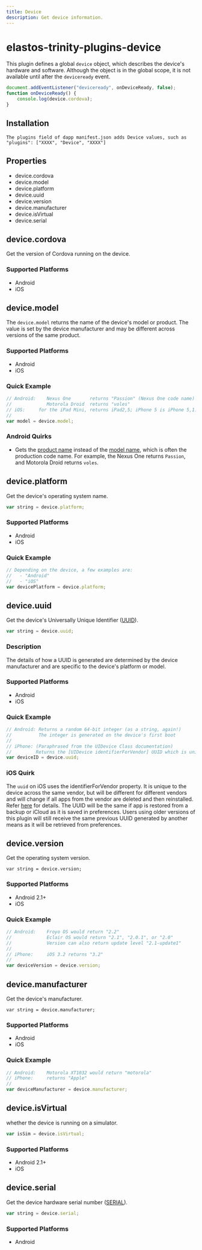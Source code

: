 ```yaml
---
title: Device
description: Get device information.
---
```

<!--
# license: Licensed to the Apache Software Foundation (ASF) under one
#         or more contributor license agreements.  See the NOTICE file
#         distributed with this work for additional information
#         regarding copyright ownership.  The ASF licenses this file
#         to you under the Apache License, Version 2.0 (the
#         "License"); you may not use this file except in compliance
#         with the License.  You may obtain a copy of the License at
#
#           http://www.apache.org/licenses/LICENSE-2.0
#
#         Unless required by applicable law or agreed to in writing,
#         software distributed under the License is distributed on an
#         "AS IS" BASIS, WITHOUT WARRANTIES OR CONDITIONS OF ANY
#         KIND, either express or implied.  See the License for the
#         specific language governing permissions and limitations
#         under the License.
-->

# elastos-trinity-plugins-device

This plugin defines a global `device` object, which describes the device's hardware and software.
Although the object is in the global scope, it is not available until after the `deviceready` event.

```js
document.addEventListener("deviceready", onDeviceReady, false);
function onDeviceReady() {
    console.log(device.cordova);
}
```

## Installation

    The plugins field of dapp manifest.json adds Device values, such as "plugins": ["XXXX", "Device", "XXXX"]

## Properties

- device.cordova
- device.model
- device.platform
- device.uuid
- device.version
- device.manufacturer
- device.isVirtual
- device.serial

## device.cordova

Get the version of Cordova running on the device.

### Supported Platforms

- Android
- iOS

## device.model

The `device.model` returns the name of the device's model or
product. The value is set by the device manufacturer and may be
different across versions of the same product.

### Supported Platforms

- Android
- iOS

### Quick Example

```js
// Android:    Nexus One       returns "Passion" (Nexus One code name)
//             Motorola Droid  returns "voles"
// iOS:     for the iPad Mini, returns iPad2,5; iPhone 5 is iPhone 5,1. See http://theiphonewiki.com/wiki/index.php?title=Models
//
var model = device.model;
```

### Android Quirks

- Gets the [product name](http://developer.android.com/reference/android/os/Build.html#PRODUCT) instead of the [model name](http://developer.android.com/reference/android/os/Build.html#MODEL), which is often the production code name. For example, the Nexus One returns `Passion`, and Motorola Droid returns `voles`.

## device.platform

Get the device's operating system name.

```js
var string = device.platform;
```
### Supported Platforms

- Android
- iOS

### Quick Example

```js
// Depending on the device, a few examples are:
//   - "Android"
//   - "iOS"
var devicePlatform = device.platform;
```

## device.uuid

Get the device's Universally Unique Identifier ([UUID](http://en.wikipedia.org/wiki/Universally_Unique_Identifier)).

```js
var string = device.uuid;
```

### Description

The details of how a UUID is generated are determined by the device manufacturer and are specific to the device's platform or model.

### Supported Platforms

- Android
- iOS

### Quick Example

```js
// Android: Returns a random 64-bit integer (as a string, again!)
//          The integer is generated on the device's first boot
//
// iPhone: (Paraphrased from the UIDevice Class documentation)
//         Returns the [UIDevice identifierForVendor] UUID which is unique and the same for all apps installed by the same vendor. However the UUID can be different if the user deletes all apps from the vendor and then reinstalls it.
var deviceID = device.uuid;
```

### iOS Quirk

The `uuid` on iOS uses the identifierForVendor property. It is unique to the device across the same vendor, but will be different for different vendors and will change if all apps from the vendor are deleted and then reinstalled.
Refer [here](https://developer.apple.com/library/ios/documentation/UIKit/Reference/UIDevice_Class/#//apple_ref/occ/instp/UIDevice/identifierForVendor) for details.
The UUID will be the same if app is restored from a backup or iCloud as it is saved in preferences. Users using older versions of this plugin will still receive the same previous UUID generated by another means as it will be retrieved from preferences.

## device.version

Get the operating system version.

    var string = device.version;

### Supported Platforms

- Android 2.1+
- iOS

### Quick Example

```js
// Android:    Froyo OS would return "2.2"
//             Eclair OS would return "2.1", "2.0.1", or "2.0"
//             Version can also return update level "2.1-update1"
//
// iPhone:     iOS 3.2 returns "3.2"
//
var deviceVersion = device.version;
```

## device.manufacturer

Get the device's manufacturer.

    var string = device.manufacturer;

### Supported Platforms

- Android
- iOS

### Quick Example

```js
// Android:    Motorola XT1032 would return "motorola"
// iPhone:     returns "Apple"
//
var deviceManufacturer = device.manufacturer;
```

## device.isVirtual

whether the device is running on a simulator.

```js
var isSim = device.isVirtual;
```

### Supported Platforms

- Android 2.1+
- iOS

## device.serial

Get the device hardware serial number ([SERIAL](http://developer.android.com/reference/android/os/Build.html#SERIAL)).

```js
var string = device.serial;
```

### Supported Platforms

- Android


